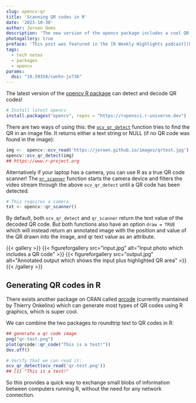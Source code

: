 ```yaml
---
slug: opencv-qr
title: 'Scanning QR codes in R'
date: '2023-10-30'
author: Jeroen Ooms
description: 'The new version of the opencv package includes a cool QR code scanner.'
photogallery: true
preface: 'This post was featured in the [R Weekly Highlights podcast](https://rweekly.fireside.fm/143) hosted by Eric Nantz and Mike Thomas.'
tags:
  - tech notes
  - packages
  - opencv
params:
  doi: "10.59350/cwnhn-jx736"
---
```



The latest version of the [opencv R package](https://ropensci.r-universe.dev/opencv) can detect and decode QR codes!

```r
# Install latest opencv
install.packages("opencv", repos = "https://ropensci.r-universe.dev")
```

There are two ways of using this: the [`ocv_qr_detect`](https://docs.ropensci.org/opencv/reference/qrcode.html) function tries to find the QR in an image file. It returns either a text string or NULL (if no QR code was found in the image):

```r
img <-  opencv::ocv_read('https://jeroen.github.io/images/qrtest.jpg')
opencv::ocv_qr_detect(img)
## https://www.r-project.org
```

Alternatively if your laptop has a camera, you can use R as a true QR code scanner! The [`qr_scanner`](https://docs.ropensci.org/opencv/reference/qrcode.html) function starts the camera device and filters the video stream through the above `ocv_qr_detect` until a QR code has been detected.

```r
# This requires a camera
txt <- opencv::qr_scanner()
```

By default, both `ocv_qr_detect` and `qr_scanner` return the text value of the decoded QR code. But both functions also have an option `draw = TRUE` which will instead return an annotated image with the position and value of the QR drawn into the image, and qr text value as an attribute.


{{< gallery >}}
{{< figureforgallery src="input.jpg" alt="Input photo which includes a QR code" >}}
{{< figureforgallery src="output.jpg" alt="Annotated output which shows the input plus highlighted QR area" >}}
{{< /gallery >}}

## Generating QR codes in R

There exists another package on CRAN called [qrcode](https://thierryo.github.io/qrcode/) (currently maintained by Thierry Onkelinx) which can generate most types of QR codes using R graphics, which is super cool.

We can combine the two packages to roundtrip text to QR codes in R:

```r
## generate a qr code image
png("qr-test.png")
plot(qrcode::qr_code("This is a test!"))
dev.off()

# Verify that we can read it:
ocv_qr_detect(ocv_read('qr-test.png'))
## [1] "This is a test!"
```

So this provides a quick way to exchange small blobs of information between computers running R, without the need for any network connection.
